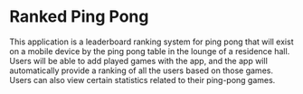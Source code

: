 
# Ranked Ping Pong 

  This application is a leaderboard ranking system for ping pong that will exist on a mobile device by the ping pong table in the lounge of a residence hall. Users will be able to add played games with the app, and the app will automatically provide a ranking of all the users based on those games. Users can also view certain statistics related to their ping-pong games.


 
 
